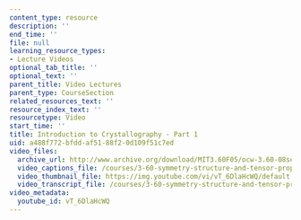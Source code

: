 ```yaml
---
content_type: resource
description: ''
end_time: ''
file: null
learning_resource_types:
- Lecture Videos
optional_tab_title: ''
optional_text: ''
parent_title: Video Lectures
parent_type: CourseSection
related_resources_text: ''
resource_index_text: ''
resourcetype: Video
start_time: ''
title: Introduction to Crystallography - Part 1
uid: a488f772-bfdd-af51-88f2-0d109f51c7ed
video_files:
  archive_url: http://www.archive.org/download/MIT3.60F05/ocw-3.60-08sep2005-part1-220k.mp4
  video_captions_file: /courses/3-60-symmetry-structure-and-tensor-properties-of-materials-fall-2005/a23b2602cbe75b5488a4ccffb4d2c27b_vT_6DlaHcWQ.vtt
  video_thumbnail_file: https://img.youtube.com/vi/vT_6DlaHcWQ/default.jpg
  video_transcript_file: /courses/3-60-symmetry-structure-and-tensor-properties-of-materials-fall-2005/caab44ab001ba8962597992ebcb0a14e_vT_6DlaHcWQ.pdf
video_metadata:
  youtube_id: vT_6DlaHcWQ
---
```

